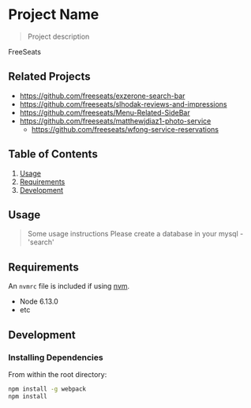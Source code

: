 # Project Name

> Project description

FreeSeats
## Related Projects

  - https://github.com/freeseats/exzerone-search-bar
  - https://github.com/freeseats/slhodak-reviews-and-impressions
  - https://github.com/freeseats/Menu-Related-SideBar
  - https://github.com/freeseats/matthewjdiaz1-photo-service
	- https://github.com/freeseats/wfong-service-reservations


## Table of Contents

1. [Usage](#Usage)
1. [Requirements](#requirements)
1. [Development](#development)

## Usage

> Some usage instructions
Please create a database in your mysql - 'search'

## Requirements

An `nvmrc` file is included if using [nvm](https://github.com/creationix/nvm).

- Node 6.13.0
- etc

## Development

### Installing Dependencies

From within the root directory:

```sh
npm install -g webpack
npm install
```

